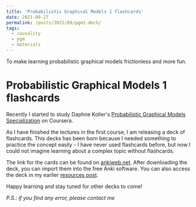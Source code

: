 ```yaml
---
title: 'Probabilistic Graphical Models 1 flashcards'
date: 2021-09-27
permalink: /posts/2021/09/pgm1-deck/
tags:
  - causality
  - pgm
  - materials
---
```


To make learning probabilistic graphical models frictionless and more fun.

# Probabilistic Graphical Models 1 flashcards

Recently I started to study Daphne Koller's [Probabilistic Graphical Models Specialization](https://www.coursera.org/specializations/probabilistic-graphical-models) on Coursera. 

As I have finished the lectures in the first course, I am releasing a deck of flashcards. This decks has been born because I needed something to practice the concept easily - I have never used flashcards before, but now I could not imagine learning about a complex topic without flashcards.

The link for the cards can be found on [ankiweb.net](https://ankiweb.net/shared/info/49117877). After downloading the deck, you can import them into the free Anki software. You can also access the deck in my earlier [resources post](/posts/2021/09/causality-resources/).

Happy learning and stay tuned for other decks to come!

*P.S.: if you find any error, please contact me*